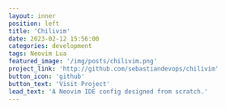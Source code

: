 ```yaml
---
layout: inner
position: left
title: 'Chilivim'
date: 2023-02-12 15:56:00
categories: development
tags: Neovim Lua
featured_image: '/img/posts/chilivim.png'
project_link: 'http://github.com/sebastiandevops/chilivim'
button_icon: 'github'
button_text: 'Visit Project'
lead_text: 'A Neovim IDE config designed from scratch.'
---
```

